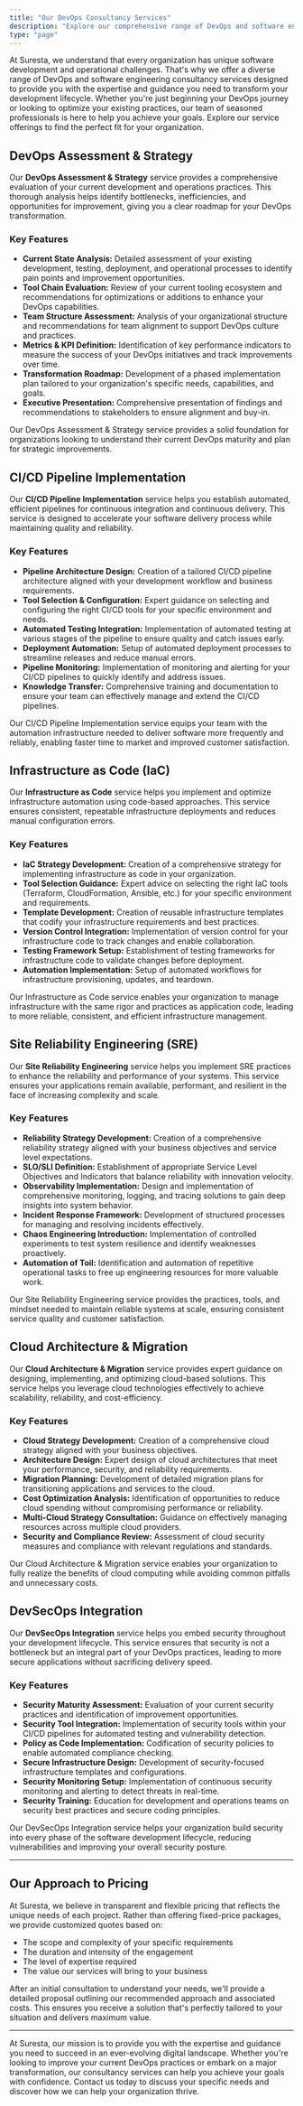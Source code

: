 ```yaml
---
title: "Our DevOps Consultancy Services"
description: "Explore our comprehensive range of DevOps and software engineering consultancy services. We provide tailored solutions to help you streamline your development lifecycle, improve collaboration, and deliver software faster and more reliably."
type: "page"
---
```


At Suresta, we understand that every organization has unique software development and operational challenges. That's why we offer a diverse range of DevOps and software engineering consultancy services designed to provide you with the expertise and guidance you need to transform your development lifecycle. Whether you're just beginning your DevOps journey or looking to optimize your existing practices, our team of seasoned professionals is here to help you achieve your goals. Explore our service offerings to find the perfect fit for your organization.

## DevOps Assessment & Strategy

Our **DevOps Assessment & Strategy** service provides a comprehensive evaluation of your current development and operations practices. This thorough analysis helps identify bottlenecks, inefficiencies, and opportunities for improvement, giving you a clear roadmap for your DevOps transformation.

### Key Features

- **Current State Analysis:** Detailed assessment of your existing development, testing, deployment, and operational processes to identify pain points and improvement opportunities.
- **Tool Chain Evaluation:** Review of your current tooling ecosystem and recommendations for optimizations or additions to enhance your DevOps capabilities.
- **Team Structure Assessment:** Analysis of your organizational structure and recommendations for team alignment to support DevOps culture and practices.
- **Metrics & KPI Definition:** Identification of key performance indicators to measure the success of your DevOps initiatives and track improvements over time.
- **Transformation Roadmap:** Development of a phased implementation plan tailored to your organization's specific needs, capabilities, and goals.
- **Executive Presentation:** Comprehensive presentation of findings and recommendations to stakeholders to ensure alignment and buy-in.

Our DevOps Assessment & Strategy service provides a solid foundation for organizations looking to understand their current DevOps maturity and plan for strategic improvements.

## CI/CD Pipeline Implementation

Our **CI/CD Pipeline Implementation** service helps you establish automated, efficient pipelines for continuous integration and continuous delivery. This service is designed to accelerate your software delivery process while maintaining quality and reliability.

### Key Features

- **Pipeline Architecture Design:** Creation of a tailored CI/CD pipeline architecture aligned with your development workflow and business requirements.
- **Tool Selection & Configuration:** Expert guidance on selecting and configuring the right CI/CD tools for your specific environment and needs.
- **Automated Testing Integration:** Implementation of automated testing at various stages of the pipeline to ensure quality and catch issues early.
- **Deployment Automation:** Setup of automated deployment processes to streamline releases and reduce manual errors.
- **Pipeline Monitoring:** Implementation of monitoring and alerting for your CI/CD pipelines to quickly identify and address issues.
- **Knowledge Transfer:** Comprehensive training and documentation to ensure your team can effectively manage and extend the CI/CD pipelines.

Our CI/CD Pipeline Implementation service equips your team with the automation infrastructure needed to deliver software more frequently and reliably, enabling faster time to market and improved customer satisfaction.

## Infrastructure as Code (IaC)

Our **Infrastructure as Code** service helps you implement and optimize infrastructure automation using code-based approaches. This service ensures consistent, repeatable infrastructure deployments and reduces manual configuration errors.

### Key Features

- **IaC Strategy Development:** Creation of a comprehensive strategy for implementing infrastructure as code in your organization.
- **Tool Selection Guidance:** Expert advice on selecting the right IaC tools (Terraform, CloudFormation, Ansible, etc.) for your specific environment and requirements.
- **Template Development:** Creation of reusable infrastructure templates that codify your infrastructure requirements and best practices.
- **Version Control Integration:** Implementation of version control for your infrastructure code to track changes and enable collaboration.
- **Testing Framework Setup:** Establishment of testing frameworks for infrastructure code to validate changes before deployment.
- **Automation Implementation:** Setup of automated workflows for infrastructure provisioning, updates, and teardown.

Our Infrastructure as Code service enables your organization to manage infrastructure with the same rigor and practices as application code, leading to more reliable, consistent, and efficient infrastructure management.

## Site Reliability Engineering (SRE)

Our **Site Reliability Engineering** service helps you implement SRE practices to enhance the reliability and performance of your systems. This service ensures your applications remain available, performant, and resilient in the face of increasing complexity and scale.

### Key Features

- **Reliability Strategy Development:** Creation of a comprehensive reliability strategy aligned with your business objectives and service level expectations.
- **SLO/SLI Definition:** Establishment of appropriate Service Level Objectives and Indicators that balance reliability with innovation velocity.
- **Observability Implementation:** Design and implementation of comprehensive monitoring, logging, and tracing solutions to gain deep insights into system behavior.
- **Incident Response Framework:** Development of structured processes for managing and resolving incidents effectively.
- **Chaos Engineering Introduction:** Implementation of controlled experiments to test system resilience and identify weaknesses proactively.
- **Automation of Toil:** Identification and automation of repetitive operational tasks to free up engineering resources for more valuable work.

Our Site Reliability Engineering service provides the practices, tools, and mindset needed to maintain reliable systems at scale, ensuring consistent service quality and customer satisfaction.

## Cloud Architecture & Migration

Our **Cloud Architecture & Migration** service provides expert guidance on designing, implementing, and optimizing cloud-based solutions. This service helps you leverage cloud technologies effectively to achieve scalability, reliability, and cost-efficiency.

### Key Features

- **Cloud Strategy Development:** Creation of a comprehensive cloud strategy aligned with your business objectives.
- **Architecture Design:** Expert design of cloud architectures that meet your performance, security, and reliability requirements.
- **Migration Planning:** Development of detailed migration plans for transitioning applications and services to the cloud.
- **Cost Optimization Analysis:** Identification of opportunities to reduce cloud spending without compromising performance or reliability.
- **Multi-Cloud Strategy Consultation:** Guidance on effectively managing resources across multiple cloud providers.
- **Security and Compliance Review:** Assessment of cloud security measures and compliance with relevant regulations and standards.

Our Cloud Architecture & Migration service enables your organization to fully realize the benefits of cloud computing while avoiding common pitfalls and unnecessary costs.

## DevSecOps Integration

Our **DevSecOps Integration** service helps you embed security throughout your development lifecycle. This service ensures that security is not a bottleneck but an integral part of your DevOps practices, leading to more secure applications without sacrificing delivery speed.

### Key Features

- **Security Maturity Assessment:** Evaluation of your current security practices and identification of improvement opportunities.
- **Security Tool Integration:** Implementation of security tools within your CI/CD pipelines for automated testing and vulnerability detection.
- **Policy as Code Implementation:** Codification of security policies to enable automated compliance checking.
- **Secure Infrastructure Design:** Development of security-focused infrastructure templates and configurations.
- **Security Monitoring Setup:** Implementation of continuous security monitoring and alerting to detect threats in real-time.
- **Security Training:** Education for development and operations teams on security best practices and secure coding principles.

Our DevSecOps Integration service helps your organization build security into every phase of the software development lifecycle, reducing vulnerabilities and improving your overall security posture.

---

## Our Approach to Pricing

At Suresta, we believe in transparent and flexible pricing that reflects the unique needs of each project. Rather than offering fixed-price packages, we provide customized quotes based on:

- The scope and complexity of your specific requirements
- The duration and intensity of the engagement
- The level of expertise required
- The value our services will bring to your business

After an initial consultation to understand your needs, we'll provide a detailed proposal outlining our recommended approach and associated costs. This ensures you receive a solution that's perfectly tailored to your situation and delivers maximum value.

---

At Suresta, our mission is to provide you with the expertise and guidance you need to succeed in an ever-evolving digital landscape. Whether you're looking to improve your current DevOps practices or embark on a major transformation, our consultancy services can help you achieve your goals with confidence. Contact us today to discuss your specific needs and discover how we can help your organization thrive.
